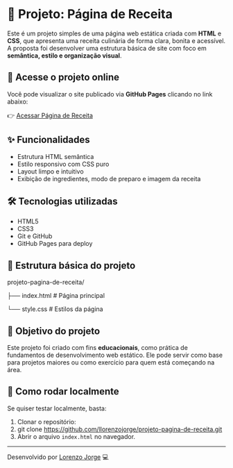 # 🍝 Projeto: Página de Receita

Este é um projeto simples de uma página web estática criada com **HTML** e **CSS**, que apresenta uma receita culinária de forma clara, bonita e acessível. A proposta foi desenvolver uma estrutura básica de site com foco em **semântica, estilo e organização visual**.

## 🔗 Acesse o projeto online

Você pode visualizar o site publicado via **GitHub Pages** clicando no link abaixo:

👉 [Acessar Página de Receita](https://llorenzojorge.github.io/projeto-pagina-de-receita/)

## ✨ Funcionalidades

- Estrutura HTML semântica
- Estilo responsivo com CSS puro
- Layout limpo e intuitivo
- Exibição de ingredientes, modo de preparo e imagem da receita

## 🛠️ Tecnologias utilizadas

- HTML5
- CSS3
- Git e GitHub
- GitHub Pages para deploy

## 📁 Estrutura básica do projeto
projeto-pagina-de-receita/

├── index.html # Página principal

└── style.css # Estilos da página

## 📌 Objetivo do projeto

Este projeto foi criado com fins **educacionais**, como prática de fundamentos de desenvolvimento web estático. Ele pode servir como base para projetos maiores ou como exercício para quem está começando na área.

## 🚀 Como rodar localmente

Se quiser testar localmente, basta:

1. Clonar o repositório:
2. git clone https://github.com/llorenzojorge/projeto-pagina-de-receita.git
3. Abrir o arquivo `index.html` no navegador.

---

Desenvolvido por [Lorenzo Jorge](https://github.com/llorenzojorge) 💻
